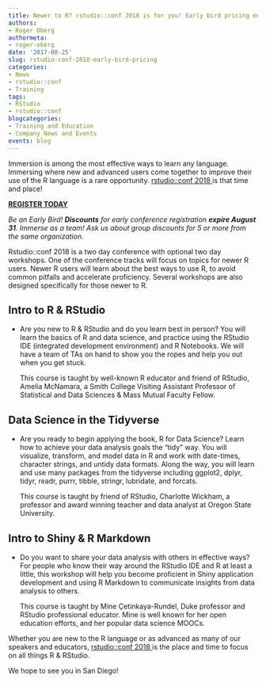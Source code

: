 ```yaml
---
title: Newer to R? rstudio::conf 2018 is for you! Early bird pricing ends August 31.
authors:
- Roger Oberg
authormeta: 
- roger-oberg
date: '2017-08-25'
slug: rstudio-conf-2018-early-bird-pricing
categories:
- News
- rstudio::conf
- Training
tags:
- RStudio
- rstudio::conf
blogcategories:
- Training and Education
- Company News and Events
events: blog
---
```



Immersion is among the most effective ways to learn any language. Immersing where new and advanced users come together to improve their use of the R language is a rare opportunity. [rstudio::conf 2018 ](https://www.rstudio.com/conference/) is that time and place!

**[REGISTER TODAY](https://www.rstudio.com/conference/rstudioconf-tickets/)**

_Be an Early Bird! **Discounts** for early conference registration **expire August 31**.
Immerse as a team! Ask us about group discounts for 5 or more from the same organization._

Rstudio::conf 2018 is a two day conference with optional two day workshops. One of the conference tracks will focus on topics for newer R users. Newer R users will learn about the best ways to use R, to avoid common pitfalls and accelerate proficiency. Several workshops are also designed specifically for those newer to R.

## Intro to R & RStudio

- Are you new to R & RStudio and do you learn best in person? You will learn the basics of R and data science, and practice using the RStudio IDE (integrated development environment) and R Notebooks. We will have a team of TAs on hand to show you the ropes and help you out when you get stuck.

    This course is taught by well-known R educator and friend of RStudio, Amelia McNamara, a Smith College Visiting Assistant Professor of Statistical and Data Sciences & Mass Mutual Faculty Fellow.

## Data Science in the Tidyverse

- Are you ready to begin applying the book, R for Data Science? Learn how to achieve your data analysis goals the “tidy” way. You will visualize, transform, and model data in R and work with date-times, character strings, and untidy data formats. Along the way, you will learn and use many packages from the tidyverse including ggplot2, dplyr, tidyr, readr, purrr, tibble, stringr, lubridate, and forcats.

    This course is taught by friend of RStudio, Charlotte Wickham, a professor and award winning teacher and data analyst at Oregon State University.

## Intro to Shiny & R Markdown

- Do you want to share your data analysis with others in effective ways? For people who know their way around the RStudio IDE and R at least a little, this workshop will help you become proficient in Shiny application development and using R Markdown to communicate insights from data analysis to others.

    This course is taught by Mine Çetinkaya-Rundel, Duke professor and RStudio professional educator. Mine is well known for her open education efforts, and her popular data science MOOCs.

Whether you are new to the R language or as advanced as many of our speakers and educators, [rstudio::conf 2018 ](https://www.rstudio.com/conference/) is the place and time to focus on all things R & RStudio.

We hope to see you in San Diego!

